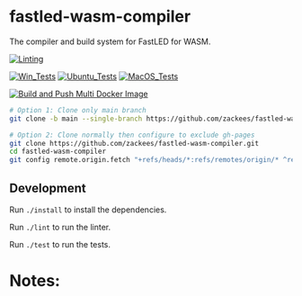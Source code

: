 # fastled-wasm-compiler

The compiler and build system for FastLED for WASM.

[![Linting](https://github.com/zackees/fastled-wasm-compiler/actions/workflows/lint.yml/badge.svg)](https://github.com/zackees/fastled-wasm-compiler/actions/workflows/lint.yml)

[![Win_Tests](https://github.com/zackees/fastled-wasm-compiler/actions/workflows/test_win.yml/badge.svg)](https://github.com/zackees/fastled-wasm-compiler/actions/workflows/test_win.yml)
[![Ubuntu_Tests](https://github.com/zackees/fastled-wasm-compiler/actions/workflows/test_ubuntu.yml/badge.svg)](https://github.com/zackees/fastled-wasm-compiler/actions/workflows/test_ubuntu.yml)
[![MacOS_Tests](https://github.com/zackees/fastled-wasm-compiler/actions/workflows/test_macos.yml/badge.svg)](https://github.com/zackees/fastled-wasm-compiler/actions/workflows/test_macos.yml)

[![Build and Push Multi Docker Image](https://github.com/zackees/fastled-wasm-compiler/actions/workflows/build_multi_docker_image.yml/badge.svg)](https://github.com/zackees/fastled-wasm-compiler/actions/workflows/build_multi_docker_image.yml)



```bash
# Option 1: Clone only main branch
git clone -b main --single-branch https://github.com/zackees/fastled-wasm-compiler.git

# Option 2: Clone normally then configure to exclude gh-pages
git clone https://github.com/zackees/fastled-wasm-compiler.git
cd fastled-wasm-compiler
git config remote.origin.fetch "+refs/heads/*:refs/remotes/origin/* ^refs/heads/gh-pages"
```

## Development

Run `./install` to install the dependencies.

Run `./lint` to run the linter.

Run `./test` to run the tests.

# Notes:
